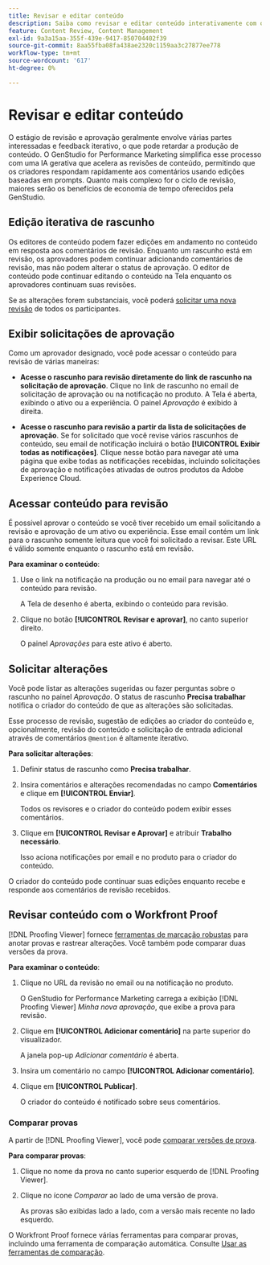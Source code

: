 ```yaml
---
title: Revisar e editar conteúdo
description: Saiba como revisar e editar conteúdo interativamente com o Adobe GenStudio for Performance Marketing.
feature: Content Review, Content Management
exl-id: 9a3a15aa-355f-439e-9417-850704402f39
source-git-commit: 8aa55fba08fa438ae2320c1159aa3c27877ee778
workflow-type: tm+mt
source-wordcount: '617'
ht-degree: 0%

---
```


# Revisar e editar conteúdo

O estágio de revisão e aprovação geralmente envolve várias partes interessadas e feedback iterativo, o que pode retardar a produção de conteúdo. O GenStudio for Performance Marketing simplifica esse processo com uma IA gerativa que acelera as revisões de conteúdo, permitindo que os criadores respondam rapidamente aos comentários usando edições baseadas em prompts. Quanto mais complexo for o ciclo de revisão, maiores serão os benefícios de economia de tempo oferecidos pela GenStudio.

## Edição iterativa de rascunho

Os editores de conteúdo podem fazer edições em andamento no conteúdo em resposta aos comentários de revisão. Enquanto um rascunho está em revisão, os aprovadores podem continuar adicionando comentários de revisão, mas não podem alterar o status de aprovação. O editor de conteúdo pode continuar editando o conteúdo na Tela enquanto os aprovadores continuam suas revisões.

Se as alterações forem substanciais, você poderá [solicitar uma nova revisão](/help/user-guide/approvals/request-review.md#request-new-approval) de todos os participantes.

## Exibir solicitações de aprovação

Como um aprovador designado, você pode acessar o conteúdo para revisão de várias maneiras:

* **Acesse o rascunho para revisão diretamente do link de rascunho na solicitação de aprovação**. Clique no link de rascunho no email de solicitação de aprovação ou na notificação no produto. A Tela é aberta, exibindo o ativo ou a experiência. O painel _Aprovação_ é exibido à direita.

* **Acesse o rascunho para revisão a partir da lista de solicitações de aprovação**. Se for solicitado que você revise vários rascunhos de conteúdo, seu email de notificação incluirá o botão **[!UICONTROL Exibir todas as notificações]**. Clique nesse botão para navegar até uma página que exibe todas as notificações recebidas, incluindo solicitações de aprovação e notificações ativadas de outros produtos da Adobe Experience Cloud.

## Acessar conteúdo para revisão

É possível aprovar o conteúdo se você tiver recebido um email solicitando a revisão e aprovação de um ativo ou experiência. Esse email contém um link para o rascunho somente leitura que você foi solicitado a revisar. Este URL é válido somente enquanto o rascunho está em revisão.

**Para examinar o conteúdo**:

1. Use o link na notificação na produção ou no email para navegar até o conteúdo para revisão.

   A Tela de desenho é aberta, exibindo o conteúdo para revisão.

1. Clique no botão **[!UICONTROL Revisar e aprovar]**, no canto superior direito.

   O painel _Aprovações_ para este ativo é aberto.

## Solicitar alterações

Você pode listar as alterações sugeridas ou fazer perguntas sobre o rascunho no painel _Aprovação_. O status de rascunho **Precisa trabalhar** notifica o criador do conteúdo de que as alterações são solicitadas.

Esse processo de revisão, sugestão de edições ao criador do conteúdo e, opcionalmente, revisão do conteúdo e solicitação de entrada adicional através de comentários `@mention` é altamente iterativo.

**Para solicitar alterações**:

1. Definir status de rascunho como **Precisa trabalhar**.

1. Insira comentários e alterações recomendadas no campo **Comentários** e clique em **[!UICONTROL Enviar]**.

   Todos os revisores e o criador do conteúdo podem exibir esses comentários.

1. Clique em **[!UICONTROL Revisar e Aprovar]** e atribuir **Trabalho necessário**.

   Isso aciona notificações por email e no produto para o criador do conteúdo.

O criador do conteúdo pode continuar suas edições enquanto recebe e responde aos comentários de revisão recebidos.

## Revisar conteúdo com o Workfront Proof

[!DNL Proofing Viewer] fornece [ferramentas de marcação robustas](https://experienceleague.adobe.com/pt-br/docs/workfront/using/review-and-approve-work/proofing/review-proofs-in-workfront/comment-on-a-proof/comment-on-proof-1) para anotar provas e rastrear alterações. Você também pode comparar duas versões da prova.

**Para examinar o conteúdo**:

1. Clique no URL da revisão no email ou na notificação no produto.

   O GenStudio for Performance Marketing carrega a exibição [!DNL Proofing Viewer] _Minha nova aprovação_, que exibe a prova para revisão.

1. Clique em **[!UICONTROL Adicionar comentário]** na parte superior do visualizador.

   A janela pop-up _Adicionar comentário_ é aberta.

1. Insira um comentário no campo **[!UICONTROL Adicionar comentário]**.

1. Clique em **[!UICONTROL Publicar]**.

   O criador do conteúdo é notificado sobre seus comentários.

### Comparar provas

A partir de [!DNL Proofing Viewer], você pode [comparar versões de prova](https://experienceleague.adobe.com/pt-br/docs/workfront/using/workfront-proof/work-with-proofs-in-wf-proof/review-proofs-web-proofing-viewer/compare-proofs).

**Para comparar provas**:

1. Clique no nome da prova no canto superior esquerdo de [!DNL Proofing Viewer].

1. Clique no ícone _Comparar_ ao lado de uma versão de prova.

   As provas são exibidas lado a lado, com a versão mais recente no lado esquerdo.

O Workfront Proof fornece várias ferramentas para comparar provas, incluindo uma ferramenta de comparação automática. Consulte [Usar as ferramentas de comparação](https://experienceleague.adobe.com/pt-br/docs/workfront/using/workfront-proof/work-with-proofs-in-wf-proof/review-proofs-web-proofing-viewer/compare-proofs#use-the-compare-tools).
